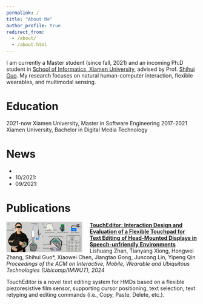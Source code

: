 ```yaml
---
permalink: /
title: "About Me"
author_profile: true
redirect_from: 
  - /about/
  - /about.html
---
```


I am currently a Master student (since fall, 2021) and an incoming Ph.D student in [School of Informatics, Xiamen University](https://informatics.xmu.edu.cn/), advised by Prof. [Shihui Guo](https://www.humanplus.xyz/). My research focuses on natural human-computer interaction, flexible wearables, and multimodal sensing.

Education
======
2021-now  Xiamen University, Master in Software Engineering
2017-2021  Xiamen University, Bachelor in Digital Media Technology

News
======
- 
- 10/2021:
- 09/2021: 

Publications
======

<img src="/images/imwut_toucheditor.jpg" style="float: left; margin-right: 20px;" width="200">

**[TouchEditor: Interaction Design and Evaluation of a Flexible Touchpad for Text Editing of Head-Mounted Displays in Speech-unfriendly Environments](https://dl.acm.org/doi/abs/10.1145/3631454?af=R)**  
Lishuang Zhan, Tianyang Xiong, Hongwei Zhang, Shihui Guo\*, Xiaowei Chen, Jiangtao Gong, Juncong Lin, Yipeng Qin  
*Proceedings of the ACM on Interactive, Mobile, Wearable and Ubiquitous Technologies (Ubicomp/IMWUT), 2024*

TouchEditor is a novel text editing system for HMDs based on a flexible piezoresistive film sensor, supporting cursor positioning, text selection, text retyping and editing commands (i.e., Copy, Paste, Delete, etc.).
